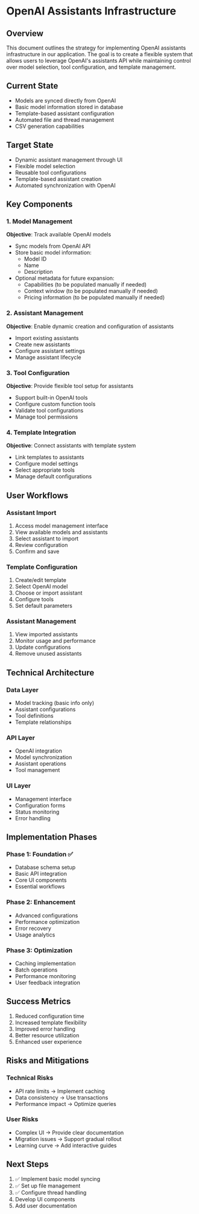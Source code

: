 # OpenAI Assistants Infrastructure

## Overview
This document outlines the strategy for implementing OpenAI assistants infrastructure in our application. The goal is to create a flexible system that allows users to leverage OpenAI's assistants API while maintaining control over model selection, tool configuration, and template management.

## Current State
- Models are synced directly from OpenAI
- Basic model information stored in database
- Template-based assistant configuration
- Automated file and thread management
- CSV generation capabilities

## Target State
- Dynamic assistant management through UI
- Flexible model selection
- Reusable tool configurations
- Template-based assistant creation
- Automated synchronization with OpenAI

## Key Components

### 1. Model Management
**Objective**: Track available OpenAI models
- Sync models from OpenAI API
- Store basic model information:
  - Model ID
  - Name
  - Description
- Optional metadata for future expansion:
  - Capabilities (to be populated manually if needed)
  - Context window (to be populated manually if needed)
  - Pricing information (to be populated manually if needed)

### 2. Assistant Management
**Objective**: Enable dynamic creation and configuration of assistants
- Import existing assistants
- Create new assistants
- Configure assistant settings
- Manage assistant lifecycle

### 3. Tool Configuration
**Objective**: Provide flexible tool setup for assistants
- Support built-in OpenAI tools
- Configure custom function tools
- Validate tool configurations
- Manage tool permissions

### 4. Template Integration
**Objective**: Connect assistants with template system
- Link templates to assistants
- Configure model settings
- Select appropriate tools
- Manage default configurations

## User Workflows

### Assistant Import
1. Access model management interface
2. View available models and assistants
3. Select assistant to import
4. Review configuration
5. Confirm and save

### Template Configuration
1. Create/edit template
2. Select OpenAI model
3. Choose or import assistant
4. Configure tools
5. Set default parameters

### Assistant Management
1. View imported assistants
2. Monitor usage and performance
3. Update configurations
4. Remove unused assistants

## Technical Architecture

### Data Layer
- Model tracking (basic info only)
- Assistant configurations
- Tool definitions
- Template relationships

### API Layer
- OpenAI integration
- Model synchronization
- Assistant operations
- Tool management

### UI Layer
- Management interface
- Configuration forms
- Status monitoring
- Error handling

## Implementation Phases

### Phase 1: Foundation ✅
- Database schema setup
- Basic API integration
- Core UI components
- Essential workflows

### Phase 2: Enhancement
- Advanced configurations
- Performance optimization
- Error recovery
- Usage analytics

### Phase 3: Optimization
- Caching implementation
- Batch operations
- Performance monitoring
- User feedback integration

## Success Metrics
1. Reduced configuration time
2. Increased template flexibility
3. Improved error handling
4. Better resource utilization
5. Enhanced user experience

## Risks and Mitigations

### Technical Risks
- API rate limits → Implement caching
- Data consistency → Use transactions
- Performance impact → Optimize queries

### User Risks
- Complex UI → Provide clear documentation
- Migration issues → Support gradual rollout
- Learning curve → Add interactive guides

## Next Steps
1. ✅ Implement basic model syncing
2. ✅ Set up file management
3. ✅ Configure thread handling
4. Develop UI components
5. Add user documentation 